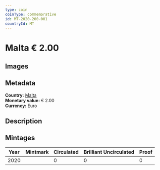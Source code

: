 ```yaml
---
type: coin
coinType: commemorative
id: MT-2020-200-001
countryId: MT
---
```


# Malta € 2.00

## Images


## Metadata

**Country:** [Malta](../../Countries/Malta/index.md)\
**Monetary value:** € 2.00\
**Currency:** Euro

## Description


## Mintages

| Year | Mintmark | Circulated | Brilliant Uncirculated | Proof |
| ---- | -------- | ---------- | ---------------------- | ----- |
| 2020 |  | 0| 0 | 0 |
